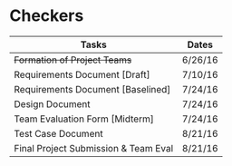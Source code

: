 # Checkers
|Tasks   |Dates   |
|---|---|
|~~Formation of Project Teams~~|6/26/16|
|Requirements Document [Draft]|7/10/16|
|Requirements Document [Baselined]|7/24/16|
|Design Document|7/24/16|
|Team Evaluation Form [Midterm]|7/24/16|
|Test Case Document|8/21/16   |
|Final Project Submission & Team Eval|8/21/16|

